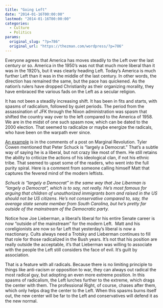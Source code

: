 ```yaml
---
title: "Going Left"
date: "2014-01-16T00:00:00"
lastmod: "2014-01-16T00:00:00"
categories:
  - Culture
  - Politics
params:
  original_slug: "?p=786"
  original_url: "https://thezman.com/wordpress/?p=786"
---
```


Everyone agrees that America has moves steadily to the Left over the
last century or so. America in the 1950’s was not that much more liberal
than it was in the 1920’s, but it was clearly heading Left. Today’s
America is much further Left than it was in the middle of the last
century. In other words, the direction has remained the same, but the
pace has quickened. As the nation’s rulers have dropped Christianity as
their organizing morality, they have embraced the various fads on the
Left as a secular religion.

It has not been a steadily increasing shift. It has been in fits and
starts, with spasms of radicalism, followed by quiet periods. The period
from the assassination of JFK through the Nixon administration was spasm
that shifted the country way over to the left compared to the America of
1958. We are in the midst of one such spasm now, which can be dated to
the 2000 election. That seemed to radicalize or maybe energize the
radicals, who have been on the warpath ever since.

[An
example](http://marginalrevolution.com/marginalrevolution/2014/01/arrived-in-my-pile-13.html)
is in the comments of a post on Marginal Revolution. Tyler Cowen
mentioned that Peter Schuck is “largely a Democrat.” That’s a subtle way
of saying he is a liberal, but not crazy like most of them. He still
retains the ability to criticize the actions of his ideological clan, if
not his ethnic tribe. That seemed to upset some of the readers, who went
into the full purity spiral. Here is a comment from someone calling
himself Matt that captures the fevered mind of the modern leftists.

*Schuck is “largely a Democrat” in the same way that Joe Liberman is
“largely a Democrat”, which is to say, not really. He’s most famous for
arguing that children of unauthorized immigrants born and raised in the
US should not be US citizens. He’s not conservative compared to, say,
the average state senate member from South Carolina, but he’s pretty far
outside of the mainstream of the Democratic party.*

Notice how Joe Lieberman, a liberal’s liberal for his entire Senate
career is now “outside of the mainstream” for the modern Left.  Matt and
his coreligionists are now so far Left that yesterday’s liberal is now a
reactionary. Cults always need a Trotsky and Lieberman continues to fill
that role for those radicalized in the Bush years. It’s not that his
position are really outside the acceptable, it’s that Lieberman was
willing to associate with the people the Left still considers the face
of evil. It’s guilt by association.

That is a feature with all radicals. Because there is no limiting
principle to things like anti-racism or opposition to war, they can
always out radical the most radical guy, but adopting an even more
extreme position. In this spasms of radicalism, the Left lurches further
to the extreme, which drags the center with them. The professional
Right, of course, chases after them, which only helps drag the center to
the Left. When this spasms burns itself out, the new center will be far
to the Left and conservatives will defend it as the new normal.

 
